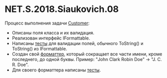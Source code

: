 # NET.S.2018.Siaukovich.08

Процесс выполнения задачи [Customer](https://github.com/Siaukovich/NET.S.2018.Siaukovich.08/tree/master/Customer):  
* Описаны поля класса и их валидация.
* Реализован интерфейс IFormattable.
* Написаны [тесты](https://github.com/Siaukovich/NET.S.2018.Siaukovich.08/tree/master/Customer.Tests) для валидации полей, обычного ToString() и ToString() из IFormattable.
* Создан свой [форматтер](https://github.com/Siaukovich/NET.S.2018.Siaukovich.08/tree/master/ShortNameFormatProvider), который сокращает все части имени, кроме последнего, до одной буквы. Пример: "John Clark Robin Doe" -> "J. C. R. Doe".
* Для своего форматтера написаны [тесты](https://github.com/Siaukovich/NET.S.2018.Siaukovich.08/tree/master/ShortNameFormatProvider.Tests).